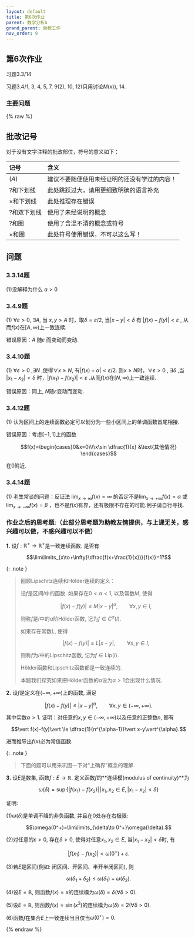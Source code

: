 ```yaml
---
layout: default
title: 第6次作业
parent: 数学分析A
grand_parent: 助教工作
nav_order: 9
---
```


## 第6次作业

习题3.3/14

习题3.4/1, 3, 4, 5, 7, 9(2), 10, 12(只用讨论$M(x)$), 14.

### 主要问题

{% raw %}

## 批改记号

对于没有文字注释的批改部位，符号的意义如下：

| 记号         | 含义 |
|:-------------|:--------------------------------------------|
| $(A)$        | 建议不要随便使用未经证明的还没有学过的内容！ |
| $?$和下划线  | 此处跳跃过大，请用更细致明确的语言补充  |
| $\times$和下划线  | 此处推理存在错误 |
| $?$和双下划线  | 使用了未经说明的概念 |
| $?$和圈 | 使用了含混不清的概念或符号 |
| $\times$和圈 | 此处符号使用错误，不可以这么写！ |

## 问题

### 3.3.14题

$(1)$没解释为什么 $a>0$ 

### 3.4.9题

$(1)$ $\forall\varepsilon>0$, $\exists A$, 当 $x,y>A$ 时，取$\delta=\varepsilon/2$, 当$\vert x-y\vert <\delta$ 有 $\vert f(x)-f(y)\vert <\varepsilon$ , 从而$f(x)$在$[A,\infty)$上一致连续.

错误原因：$A$ 随$\varepsilon$ 而变动而变动.

### 3.4.10题

$(1)$ $\forall\varepsilon>0$ ,$\exists N$ ,使得$\forall x\geq N$, 有$\vert f(x)-\alpha\vert <\varepsilon/2$. 则$x\geq N$时，$\forall \varepsilon > 0$ , $\exists \delta$ ,当 $\vert x_1-x_2\vert <\delta$ 时，$\vert f(x_1)-f(x_2)\vert <\varepsilon$ .从而$f(x)$在$[N,\infty)$上一致连续.

错误原因：同上, $N$随$\varepsilon$变动而变动.

### 3.4.12题

$(1)$ 认为区间上的连续函数必定可以划分为一些小区间上的单调函数首尾相接.

错误原因：考虑$[-1,1]$上的函数

$$f(x)=\begin{cases}0&x=0\\\\x\sin \dfrac{1}{x} &\text{其他情况} \end{cases}$$

在$0$附近.

### 3.4.14题

$(1)$ 老生常谈的问题：反证法 $\lim_{x\to\infty}f(x)=\infty$ 的否定不是$\lim_{x\to+\infty}f(x)=\alpha$ 或$\lim_{x\to-\infty}f(x)=\beta$ ，也不是$f(x)$有界，还有极限不存在的可能.例子请自行寻找.




### 作业之后的思考题:（此部分思考题为助教友情提供，与上课无关，感兴趣可以做，不感兴趣可以不做）

**1.** 设$f:\mathbb{R}^+\to\mathbb{R}^+$是一致连续函数. 是否有

$$\lim\limits_{x\to+\infty}\dfrac{f(x+\frac{1}{x})}{f(x)}=1?$$

{: .note }
> 回顾Lipschitz连续和Hölder连续的定义：
>
> 设$f$是区间$I$中的函数. 如果存在$0 < \alpha < 1$, 以及常数$M$, 使得
> 
> $$\vert f(x)-f(y)\vert \le M\vert x-y\vert ^{\alpha}, \qquad \forall x,y\in I,$$
>
> 则称$f$是$I$中的$\alpha$阶Hölder函数, 记为$f\in C^{\alpha}(I)$. 
>
> 如果存在常数$L$, 使得
>
> $$\vert f(x)-f(y)\vert \le L\vert x-y\vert , \qquad \forall x,y\in I,$$
>
> 则称$f$为$I$中的Lipschitz函数, 记为$f\in \mathrm{Lip}(I)$.
>
> Hölder函数和Lipschitz函数都是一致连续的. 
>
> 本题我们探究如果把Hölder函数的$\alpha$设为$\alpha>1$会出现什么情况. 

**2.** 设$f$是定义在$(-\infty,+\infty)$上的函数, 满足

$$\vert f(x)-f(y)\vert \le\vert x-y\vert^{\alpha},  \qquad \forall x,y\in(-\infty,+\infty).$$

其中实数$\alpha>1$. 
证明：对任意的$x,y\in(-\infty,+\infty)$以及任意的正整数$n$, 都有

$$\vert f(x)-f(y)\vert \le \dfrac{1}{n^{\alpha-1}}\vert x-y\vert^{\alpha}.$$

进而推导出$f(x)$必为常值函数.


{: .note }
> 下面的题可以用来巩固一下对“上确界”概念的理解.

**3.** 设$E$是数集, 函数$f:E\to\mathbb{R}$. 定义函数$f$的**连续模(modulus of continuity)**为

$$\omega(\delta)=\sup\{\vert f(x_1)-f(x_2)\vert \,\vert x_1,x_2\in E, \vert x_1-x_2\vert  < \delta\}$$

证明: 

(1)$\omega(\delta)$是单调不降的非负函数, 并且在$0$处存在右极限:

$$\omega(0^+)=\lim\limits_{\delta\to 0^+}\omega(\delta).$$

(2)对任意的$\varepsilon>0$, 存在$\delta > 0$, 使得对任意$x_1,x_2\in E$, 当$\vert x_1 - x_2 \vert < \delta$时, 有

$$\vert f(x_1)-f(x_2)\vert  < \omega(0^+) + \varepsilon.$$

(3)若$E$是区间(例如: 闭区间、开区间、半开半闭区间), 则

$$\omega(\delta_1+\delta_2) \le \omega(\delta_1) + \omega(\delta_2).$$

(4)设$E=\mathbb{R}$, 则函数$f(x)=x$的连续模为$\omega(\delta)=\delta(\forall \delta>0)$.

(5)设$E=\mathbb{R}$, 则函数$f(x)=\sin(x^2)$的连续模为$\omega(\delta)=2(\forall \delta>0)$.

(6)函数$f$在集合$E$上一致连续当且仅当$\omega(0^+)=0$. 


{% endraw %}
